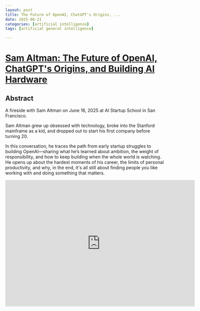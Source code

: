 ```yaml
---
layout: post
title: The Future of OpenAI, ChatGPT's Origins, ...
date: 2025-06-21
categories: [artificial intelligence]
tags: [artificial general intelligence]

---
```


# [Sam Altman: The Future of OpenAI, ChatGPT's Origins, and Building AI Hardware](https://www.youtube.com/watch?v=V979Wd1gmTU)

## Abstract

A fireside with Sam Altman on June 16, 2025 at AI Startup School in San Francisco.

Sam Altman grew up obsessed with technology, broke into the Stanford mainframe as a kid, and dropped out to start his first company before turning 20.

In this conversation, he traces the path from early startup struggles to building OpenAI—sharing what he’s learned about ambition, the weight of responsibility, and how to keep building when the whole world is watching. He opens up about the hardest moments of his career, the limits of personal productivity, and why, in the end, it's all still about finding people you like working with and doing something that matters.

<iframe width="600" height="400" src="https://www.youtube.com/embed/V979Wd1gmTU?si=6sRfxmrWlV239SjF" title="YouTube video player" frameborder="0" allow="accelerometer; autoplay; clipboard-write; encrypted-media; gyroscope; picture-in-picture; web-share" referrerpolicy="strict-origin-when-cross-origin" allowfullscreen></iframe>